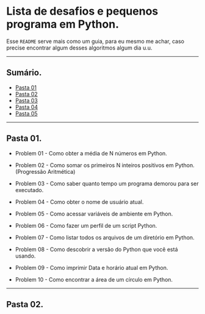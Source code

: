 # Lista de desafios e pequenos programa em Python.

Esse ``README`` serve mais como um guia, para eu mesmo me achar, caso precise encontrar algum desses algoritmos algum dia u.u.

---

## Sumário.

- [Pasta 01](https://github.com/marcoshsq/The_Python_Tutorial/tree/main/03.%20Python%20Problem%20Solving#pasta-01)
- [Pasta 02](https://github.com/marcoshsq/The_Python_Tutorial/tree/main/03.%20Python%20Problem%20Solving#pasta-02)
- [Pasta 03]()
- [Pasta 04]()
- [Pasta 05]()

---

## Pasta 01.

- Problem 01 - Como obter a média de N números em Python.

- Problem 02 - Como somar os primeiros N inteiros positivos em Python. (Progressão Aritmética)

- Problem 03 - Como saber quanto tempo um programa demorou para ser executado.

- Problem 04 - Como obter o nome de usuário atual.

- Problem 05 - Como acessar variáveis de ambiente em Python.

- Problem 06 - Como fazer um perfil de um script Python.

- Problem 07 - Como listar todos os arquivos de um diretório em Python.

- Problem 08 - Como descobrir a versão do Python que você está usando.

- Problem 09 - Como imprimir Data e horário atual em Python.

- Problem 10 - Como encontrar a área de um círculo em Python.

---

## Pasta 02.

